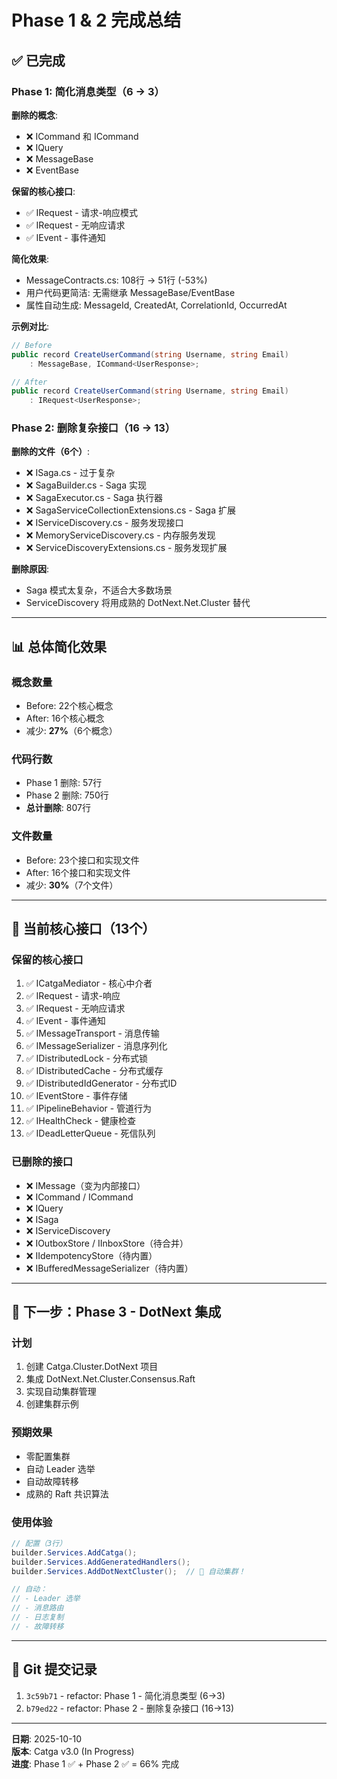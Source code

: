 # Phase 1 & 2 完成总结

## ✅ 已完成

### Phase 1: 简化消息类型（6 → 3）
**删除的概念**:
- ❌ ICommand<T> 和 ICommand
- ❌ IQuery<T>
- ❌ MessageBase
- ❌ EventBase

**保留的核心接口**:
- ✅ IRequest<TResponse> - 请求-响应模式
- ✅ IRequest - 无响应请求
- ✅ IEvent - 事件通知

**简化效果**:
- MessageContracts.cs: 108行 → 51行 (-53%)
- 用户代码更简洁: 无需继承 MessageBase/EventBase
- 属性自动生成: MessageId, CreatedAt, CorrelationId, OccurredAt

**示例对比**:
```csharp
// Before
public record CreateUserCommand(string Username, string Email) 
    : MessageBase, ICommand<UserResponse>;

// After
public record CreateUserCommand(string Username, string Email) 
    : IRequest<UserResponse>;
```

### Phase 2: 删除复杂接口（16 → 13）
**删除的文件（6个）**:
- ❌ ISaga.cs - 过于复杂
- ❌ SagaBuilder.cs - Saga 实现
- ❌ SagaExecutor.cs - Saga 执行器
- ❌ SagaServiceCollectionExtensions.cs - Saga 扩展
- ❌ IServiceDiscovery.cs - 服务发现接口
- ❌ MemoryServiceDiscovery.cs - 内存服务发现
- ❌ ServiceDiscoveryExtensions.cs - 服务发现扩展

**删除原因**:
- Saga 模式太复杂，不适合大多数场景
- ServiceDiscovery 将用成熟的 DotNext.Net.Cluster 替代

---

## 📊 总体简化效果

### 概念数量
- Before: 22个核心概念
- After: 16个核心概念
- 减少: **27%**（6个概念）

### 代码行数
- Phase 1 删除: 57行
- Phase 2 删除: 750行
- **总计删除**: 807行

### 文件数量
- Before: 23个接口和实现文件
- After: 16个接口和实现文件
- 减少: **30%**（7个文件）

---

## 🎯 当前核心接口（13个）

### 保留的核心接口
1. ✅ ICatgaMediator - 核心中介者
2. ✅ IRequest<TResponse> - 请求-响应
3. ✅ IRequest - 无响应请求
4. ✅ IEvent - 事件通知
5. ✅ IMessageTransport - 消息传输
6. ✅ IMessageSerializer - 消息序列化
7. ✅ IDistributedLock - 分布式锁
8. ✅ IDistributedCache - 分布式缓存
9. ✅ IDistributedIdGenerator - 分布式ID
10. ✅ IEventStore - 事件存储
11. ✅ IPipelineBehavior - 管道行为
12. ✅ IHealthCheck - 健康检查
13. ✅ IDeadLetterQueue - 死信队列

### 已删除的接口
- ❌ IMessage（变为内部接口）
- ❌ ICommand / ICommand<T>
- ❌ IQuery<T>
- ❌ ISaga
- ❌ IServiceDiscovery
- ❌ IOutboxStore / IInboxStore（待合并）
- ❌ IIdempotencyStore（待内置）
- ❌ IBufferedMessageSerializer（待内置）

---

## 🚀 下一步：Phase 3 - DotNext 集成

### 计划
1. 创建 Catga.Cluster.DotNext 项目
2. 集成 DotNext.Net.Cluster.Consensus.Raft
3. 实现自动集群管理
4. 创建集群示例

### 预期效果
- 零配置集群
- 自动 Leader 选举
- 自动故障转移
- 成熟的 Raft 共识算法

### 使用体验
```csharp
// 配置（3行）
builder.Services.AddCatga();
builder.Services.AddGeneratedHandlers();
builder.Services.AddDotNextCluster();  // 🚀 自动集群！

// 自动：
// - Leader 选举
// - 消息路由
// - 日志复制
// - 故障转移
```

---

## 📝 Git 提交记录
1. `3c59b71` - refactor: Phase 1 - 简化消息类型 (6→3)
2. `b79ed22` - refactor: Phase 2 - 删除复杂接口 (16→13)

---

**日期**: 2025-10-10  
**版本**: Catga v3.0 (In Progress)  
**进度**: Phase 1 ✅ + Phase 2 ✅ = 66% 完成

